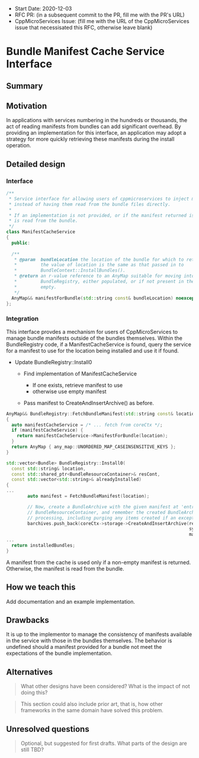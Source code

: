 - Start Date: 2020-12-03
- RFC PR: (in a subsequent commit to the PR, fill me with the PR's URL)
- CppMicroServices Issue: (fill me with the URL of the CppMicroServices issue that necessisated this RFC, otherwise leave blank)

# Bundle Manifest Cache Service Interface

## Summary

## Motivation

In applications with services numbering in the hundreds or thousands, the act of reading manifests from bundles can add significant overhead. By providing an implementation for this interface, an application may adopt a strategy for more quickly retrieving these manifests during the install operation.

## Detailed design

### Interface

```c++
/**
 * Service interface for allowing users of cppmicroservices to inject manifests for bundles
 * instead of having them read from the bundle files directly. 
 *
 * If an implementation is not provided, or if the manifest returned is empty, the manifest
 * is read from the bundle.
 */
class ManifestCacheService
{
  public:
  
  /**
   * @param  bundleLocation the location of the bundle for which to retrieve the manifest.
   *         the value of location is the same as that passed in to
   *         BundleContext::InstallBundles().
   * @return an r-value reference to an AnyMap suitable for moving into the 
   *         BundleRegistry, either populated, or if not present in the cache,
   *         empty.
   */
  AnyMap&& manifestForBundle(std::string const& bundleLocation) noexcept = 0;
};
```

###  Integration

This interface provdes a mechanism for users of CppMicroServices to manage bundle manifests outside of the bundles themselves. Within the BundleRegistry code, if a ManifestCacheService is found, query the service for a manifest to use for the location being installed and use it if found.

* Update BundleRegistry::Install0

  * Find implementation of ManifestCacheService

    * If one exists, retrieve manifest to use
    * otherwise use empty manifest

  * Pass manifest to CreateAndInsertArchive() as before.

    

```c++
AnyMap&& BundleRegistry::FetchBundleManifest(std::string const& location)
{
  auto manifestCacheService = /* ... fetch from coreCtx */;
  if (manifestCacheService) {
    return manifestCacheService->ManifestForBundle(location);
  }
  return AnyMap { any_map::UNORDERED_MAP_CASEINSENSITIVE_KEYS };
}

std::vector<Bundle> BundleRegistry::Install0(
  const std::string& location,
  const std::shared_ptr<BundleResourceContainer>& resCont,
  const std::vector<std::string>& alreadyInstalled)
{
...
        auto manifest = FetchBundleManifest(location);

        // Now, create a BundleArchive with the given manifest at 'entry' in the
        // BundleResourceContainer, and remember the created BundleArchive here for later
        // processing, including purging any items created if an exception is thrown.
        barchives.push_back(coreCtx->storage->CreateAndInsertArchive(resCont, 
                                                                     symbolicName, 
                                                                     manifest));
...
  return installedBundles;
}

```



A manifest from the cache is used only if a non-empty manifest is returned. Otherwise, the manifest is read from the bundle.

## How we teach this

Add documentation and an example implementation.

## Drawbacks

It is up to the implementor to manage the consistency of manifests available in the service with those in the bundles themselves. The behavior is undefined should a manifest provided for a bundle not meet the expectations of the bundle implementation.

## Alternatives

> What other designs have been considered? What is the impact of not doing this?

> This section could also include prior art, that is, how other frameworks in the same domain have solved this problem.

## Unresolved questions

> Optional, but suggested for first drafts. What parts of the design are still
> TBD?
